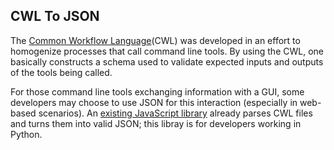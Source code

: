 ## CWL To JSON

The [Common Workflow Language](https://commonwl.org)(CWL) was developed in an effort to homogenize processes that call command line tools. By using the CWL, one basically constructs a schema used to validate expected inputs and outputs of the tools being called.

For those command line tools exchanging information with a GUI, some developers may choose to use JSON for this interaction (especially in web-based scenarios). An [existing JavaScript library](https://github.com/DynaSlum/cwl-json-schema/) already parses CWL files and turns them into valid JSON; this libray is for developers working in Python.
